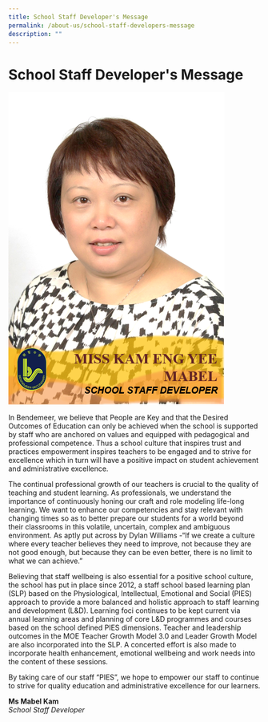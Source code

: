```yaml
---
title: School Staff Developer's Message
permalink: /about-us/school-staff-developers-message
description: ""
---
```

# School Staff Developer's Message

![Miss Kam, School Staff Developer](/images/SSDM.png)

In Bendemeer, we believe that People are Key and that the Desired Outcomes of Education can only be achieved when the school is supported by staff who are anchored on values and equipped with pedagogical and professional competence. Thus a school culture that inspires trust and practices empowerment inspires teachers to be engaged and to strive for excellence which in turn will have a positive impact on student achievement and administrative excellence.

The continual professional growth of our teachers is crucial to the quality of teaching and student learning. As professionals, we understand the importance of continuously honing our craft and role modeling life-long learning. We want to enhance our competencies and stay relevant with changing times so as to better prepare our students for a world beyond their classrooms in this volatile, uncertain, complex and ambiguous environment. As aptly put across by Dylan Williams -“If we create a culture where every teacher believes they need to improve, not because they are not good enough, but because they can be even better, there is no limit to what we can achieve.”

Believing that staff well­being is also essential for a positive school culture, the school has put in place since 2012, a staff school based learning plan (SLP) based on the Physiological, Intellectual, Emotional and Social (PIES) approach to provide a more balanced and holistic approach to staff learning and development (L&D). Learning foci continues to be kept current via annual learning areas and planning of core L&D programmes and courses based on the school defined PIES dimensions. Teacher and leadership outcomes in the MOE Teacher Growth Model 3.0 and Leader Growth Model are also incorporated into the SLP. A concerted effort is also made to incorporate health enhancement, emotional well­being and work needs into the content of these sessions.

By taking care of our staff “PIES”, we hope to empower our staff to continue to strive for quality education and administrative excellence for our learners.

**Ms Mabel Kam** <br>
*School Staff Developer*
